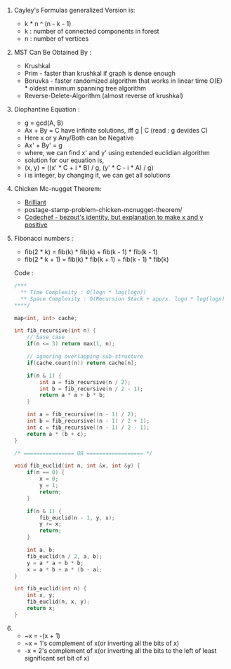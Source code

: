 1.  Cayley's Formulas generalized Version is:

    - k \* n ^ (n - k - 1)
    - k : number of connected components in forest
    - n : number of vertices

2.  MST Can Be Obtained By :

    - Krushkal
    - Prim - faster than krushkal if graph is dense enough
    - Boruvka - faster randomized algorithm that works in linear time O(E) \* oldest minimum spanning tree algorithm
    - Reverse-Delete-Algorithm (almost reverse of krushkal)

3.  Diophantine Equation :

    - g = gcd(A, B)
    - Ax + By = C have infinite solutions, iff g | C (read : g devides C)
    - Here x or y Any/Both can be Negative
    - Ax' + By' = g
    - where, we can find x' and y' using extended euclidian algorithm
    - solution for our equation is,
    - (x, y) = ((x' \* C + i \* B) / g, (y' \* C - i \* A) / g)
    - i is integer, by changing it, we can get all solutions

4.  Chicken Mc-nugget Theorem:

    - [Brilliant](https://brilliant.org/wiki/)
    - postage-stamp-problem-chicken-mcnugget-theorem/
    - [Codechef - bezout's identity, but explanation to make x and y positive](https://discuss.codechef.com/t/givcandy-editorial/12628)

5.  Fibonacci numbers :

    - fib(2 \* k) = fib(k) \* fib(k) + fib(k - 1) \* fib(k - 1)
    - fib(2 \* k + 1) = fib(k) \* fib(k + 1) + fib(k - 1) \* fib(k)

    Code :

    ```cpp
    /***
      ** Time Complexity : O(logn * log(logn))
      ** Space Complexity : O(Recursion Stack + apprx. logn * log(logn))
    ****/

    map<int, int> cache;

    int fib_recursive(int n) {
        // base case
        if(n <= 3) return max(1, n);

        // ignoring overlapping sub-structure
        if(cache.count(n)) return cache[n];

        if(n & 1) {
            int a = fib_recursive(n / 2);
            int b = fib_recursive(n / 2 - 1);
            return a * a + b * b;
        }

        int a = fib_recursive((n - 1) / 2);
        int b = fib_recursive((n - 1) / 2 + 1);
        int c = fib_recursive((n - 1) / 2 - 1);
        return a * (b + c);
    }

    /* ================ OR ================== */

    void fib_euclid(int n, int &x, int &y) {
        if(n == 0) {
            x = 0;
            y = 1;
            return;
        }

        if(n & 1) {
            fib_euclid(n - 1, y, x);
            y += x;
            return;
        }

        int a, b;
        fib_euclid(n / 2, a, b);
        y = a * a + b * b;
        x = a * b + a * (b - a);
    }

    int fib_euclid(int n) {
        int x, y;
        fib_euclid(n, x, y);
        return x;
    }
    ```

6.  - ~x = -(x + 1)
    - ~x = 1's complement of x(or inverting all the bits of x)
    - -x = 2's complement of x(or inverting all the bits to the left of least significant set bit of x)
